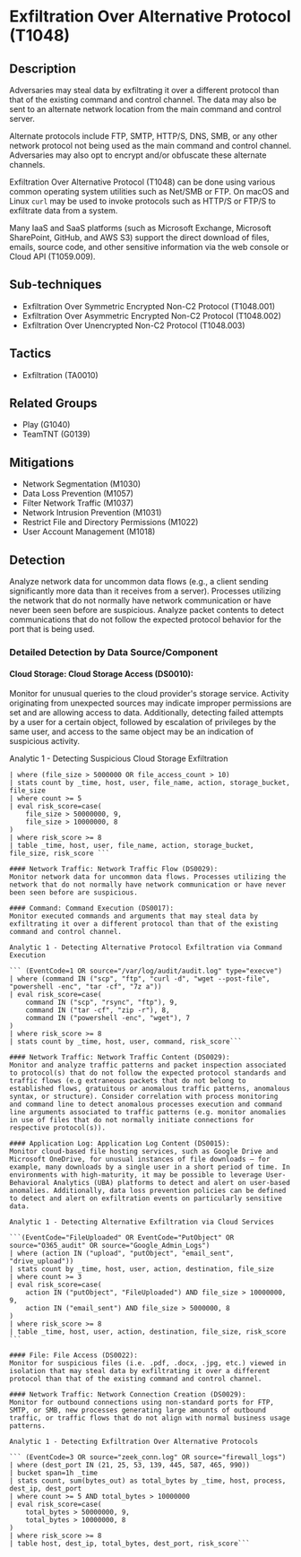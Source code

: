 # Exfiltration Over Alternative Protocol (T1048)

## Description
Adversaries may steal data by exfiltrating it over a different protocol than that of the existing command and control channel. The data may also be sent to an alternate network location from the main command and control server.  

Alternate protocols include FTP, SMTP, HTTP/S, DNS, SMB, or any other network protocol not being used as the main command and control channel. Adversaries may also opt to encrypt and/or obfuscate these alternate channels. 

Exfiltration Over Alternative Protocol (T1048) can be done using various common operating system utilities such as Net/SMB or FTP. On macOS and Linux ```curl``` may be used to invoke protocols such as HTTP/S or FTP/S to exfiltrate data from a system.

Many IaaS and SaaS platforms (such as Microsoft Exchange, Microsoft SharePoint, GitHub, and AWS S3) support the direct download of files, emails, source code, and other sensitive information via the web console or Cloud API (T1059.009).

## Sub-techniques
- Exfiltration Over Symmetric Encrypted Non-C2 Protocol (T1048.001)
- Exfiltration Over Asymmetric Encrypted Non-C2 Protocol (T1048.002)
- Exfiltration Over Unencrypted Non-C2 Protocol (T1048.003)

## Tactics
- Exfiltration (TA0010)

## Related Groups
- Play (G1040)
- TeamTNT (G0139)

## Mitigations
- Network Segmentation (M1030)
- Data Loss Prevention (M1057)
- Filter Network Traffic (M1037)
- Network Intrusion Prevention (M1031)
- Restrict File and Directory Permissions (M1022)
- User Account Management (M1018)

## Detection
Analyze network data for uncommon data flows (e.g., a client sending significantly more data than it receives from a server). Processes utilizing the network that do not normally have network communication or have never been seen before are suspicious. Analyze packet contents to detect communications that do not follow the expected protocol behavior for the port that is being used. 

### Detailed Detection by Data Source/Component
#### Cloud Storage: Cloud Storage Access (DS0010): 
Monitor for unusual queries to the cloud provider's storage service. Activity originating from unexpected sources may indicate improper permissions are set and are allowing access to data. Additionally, detecting failed attempts by a user for a certain object, followed by escalation of privileges by the same user, and access to the same object may be an indication of suspicious activity.

Analytic 1 - Detecting Suspicious Cloud Storage Exfiltration

```(EventCode="PutObject" OR EventCode="FileSharedExternally" OR source="Google_Admin_Logs")
| where (file_size > 5000000 OR file_access_count > 10)
| stats count by _time, host, user, file_name, action, storage_bucket, file_size
| where count >= 5
| eval risk_score=case(
    file_size > 50000000, 9,
    file_size > 10000000, 8
)
| where risk_score >= 8
| table _time, host, user, file_name, action, storage_bucket, file_size, risk_score ```

#### Network Traffic: Network Traffic Flow (DS0029): 
Monitor network data for uncommon data flows. Processes utilizing the network that do not normally have network communication or have never been seen before are suspicious.

#### Command: Command Execution (DS0017): 
Monitor executed commands and arguments that may steal data by exfiltrating it over a different protocol than that of the existing command and control channel.

Analytic 1 - Detecting Alternative Protocol Exfiltration via Command Execution 

``` (EventCode=1 OR source="/var/log/audit/audit.log" type="execve")
| where (command IN ("scp", "ftp", "curl -d", "wget --post-file", "powershell -enc", "tar -cf", "7z a"))
| eval risk_score=case(
    command IN ("scp", "rsync", "ftp"), 9,
    command IN ("tar -cf", "zip -r"), 8,
    command IN ("powershell -enc", "wget"), 7
)
| where risk_score >= 8
| stats count by _time, host, user, command, risk_score```

#### Network Traffic: Network Traffic Content (DS0029): 
Monitor and analyze traffic patterns and packet inspection associated to protocol(s) that do not follow the expected protocol standards and traffic flows (e.g extraneous packets that do not belong to established flows, gratuitous or anomalous traffic patterns, anomalous syntax, or structure). Consider correlation with process monitoring and command line to detect anomalous processes execution and command line arguments associated to traffic patterns (e.g. monitor anomalies in use of files that do not normally initiate connections for respective protocol(s)).

#### Application Log: Application Log Content (DS0015): 
Monitor cloud-based file hosting services, such as Google Drive and Microsoft OneDrive, for unusual instances of file downloads – for example, many downloads by a single user in a short period of time. In environments with high-maturity, it may be possible to leverage User-Behavioral Analytics (UBA) platforms to detect and alert on user-based anomalies. Additionally, data loss prevention policies can be defined to detect and alert on exfiltration events on particularly sensitive data. 

Analytic 1 - Detecting Alternative Exfiltration via Cloud Services

```(EventCode="FileUploaded" OR EventCode="PutObject" OR source="O365_audit" OR source="Google_Admin_Logs")
| where (action IN ("upload", "putObject", "email_sent", "drive_upload"))
| stats count by _time, host, user, action, destination, file_size
| where count >= 3
| eval risk_score=case(
    action IN ("putObject", "FileUploaded") AND file_size > 10000000, 9,
    action IN ("email_sent") AND file_size > 5000000, 8
)
| where risk_score >= 8
| table _time, host, user, action, destination, file_size, risk_score ```

#### File: File Access (DS0022): 
Monitor for suspicious files (i.e. .pdf, .docx, .jpg, etc.) viewed in isolation that may steal data by exfiltrating it over a different protocol than that of the existing command and control channel.

#### Network Traffic: Network Connection Creation (DS0029): 
Monitor for outbound connections using non-standard ports for FTP, SMTP, or SMB, new processes generating large amounts of outbound traffic, or traffic flows that do not align with normal business usage patterns.

Analytic 1 - Detecting Exfiltration Over Alternative Protocols 

``` (EventCode=3 OR source="zeek_conn.log" OR source="firewall_logs")
| where (dest_port IN (21, 25, 53, 139, 445, 587, 465, 990))
| bucket span=1h _time
| stats count, sum(bytes_out) as total_bytes by _time, host, process, dest_ip, dest_port
| where count >= 5 AND total_bytes > 10000000
| eval risk_score=case(
    total_bytes > 50000000, 9,
    total_bytes > 10000000, 8
)
| where risk_score >= 8
| table host, dest_ip, total_bytes, dest_port, risk_score``` 


